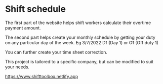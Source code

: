 # Shift schedule
The first part of the website helps shift workers calculate their overtime 
payment amount. 

The second part helps create your monthly schedule by getting your duty on any particular day of the week. 
Eg 3/7/2022 D1 (Day 1) or O1 (Off duty 1)

You can further create your time sheet correction. 

This project is tailored to a specific company, but can be modified to suit your needs. 

https://www.shifttoolbox.netlify.app 
